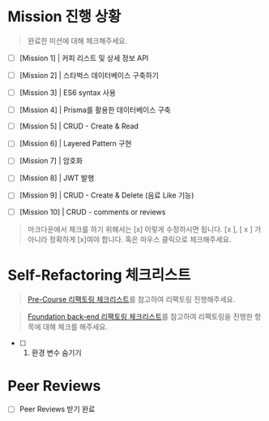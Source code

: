 # Mission 진행 상황 
> 완료한 미션에 대해 체크해주세요.

- [ ] [Mission 1] | 커피 리스트 및 상세 정보 API
- [ ] [Mission 2] | 스타벅스 데이터베이스 구축하기
- [ ] [Mission 3] | ES6 syntax 사용
- [ ] [Mission 4] | Prisma를 활용한 데이터베이스 구축
- [ ] [Mission 5] | CRUD - Create & Read
- [ ] [Mission 6] | Layered Pattern 구현
- [ ] [Mission 7] | 암호화
- [ ] [Mission 8] | JWT 발행
- [ ] [Mission 9] | CRUD - Create & Delete (음료 Like 기능)
- [ ] [Mission 10] | CRUD - comments or reviews



> 마크다운에서 체크를 하기 위해서는 [x] 이렇게 수정하시면 됩니다. [x ], [ x ] 가 아니라 정확하게 [x]여야 합니다. 혹은 마우스 클릭으로 체크해주세요.

# Self-Refactoring 체크리스트
> [Pre-Course 리팩토링 체크리스트](https://www.notion.so/wecode/Pre-Course-Refactoring-869f50bf6a934db98573229c600043ee)를 참고하여 리팩토링 진행해주세요.

> [Foundation back-end 리팩토링 체크리스트](https://www.notion.so/wecode/Foundation-Backend-Refactoring-63f66454c9a946e9aeae80d6aa516709)를 참고하여 리팩토링을 진행한 항목에 대해 체크를 해주세요.

- [ ] 1. 환경 변수 숨기기


# Peer Reviews
- [ ] Peer Reviews 받기 완료